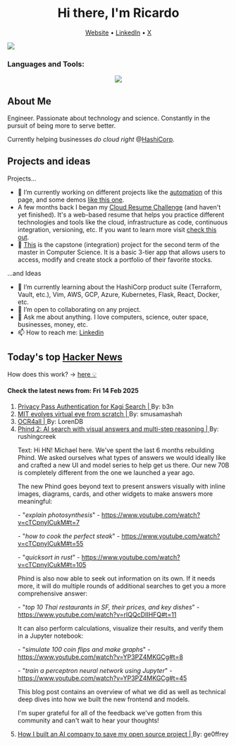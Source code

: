 
<!-- This is an HTML comment in your markdown file -->

<h1 align="center">Hi there, I'm Ricardo</h1>
<p align="center">
  <a href="ricardorompar.com">Website</a> •
  <a href="https://www.linkedin.com/in/ricardo-romero-paredes/">LinkedIn</a> •
  <a href="https://twitter.com/ricardorompar">X</a>
</p>
<img src="https://badges.pufler.dev/visits/{ricardorompar}/{ricardorompar}"/>

<h3 align="left">Languages and Tools:</h3>
<p align="center">
  <a href="https://skillicons.dev">
    <img src="https://skillicons.dev/icons?i=terraform,aws,gcp,azure,git,python,kubernetes,react,js,docker,ubuntu" />
  </a>
</p>

<h2>About Me</h2>
Engineer. Passionate about technology and science. Constantly in the pursuit of being more to serve better.

Currently helping businesses <i>do cloud right</i> @<a href="https://github.com/hashicorp">HashiCorp</a>.

<h2>Projects and ideas</h2>
Projects...
<ul>
  <li>🔭 I’m currently working on different projects like the <a href="https://github.com/ricardorompar/ricardorompar/blob/main/automate.py">automation</a> of this page, and some demos <a href="https://github.com/ricardorompar/boundary-ansible-demo">like this one</a>.
  </li>

  <li >A few months back I began my <a href="https://github.com/ricardorompar/cloudResumeChallenge">Cloud Resume Challenge</a> (and haven't yet finished). It's a web-based resume that helps you practice different technologies and tools like the cloud, infrastructure as code, continuous integration, versioning, etc. If you want to learn more visit <a href="https://cloudresumechallenge.dev/docs/the-challenge/aws/">check this out</a>.
  </li>

  <li>🔭 <a href="https://github.com/ricardorompar/capstoneT2">This</a> is the capstone (integration) project for the second term of the master in Computer Science. It is a basic 3-tier app that allows users to access, modify and create stock a portfolio of their favorite stocks.
  </li>
</ul>
...and Ideas
<ul>
  <li>🌱 I’m currently learning about the HashiCorp product suite (Terraform, Vault, etc.), Vim, AWS, GCP, Azure, Kubernetes, Flask, React, Docker, etc.
  </li>
  <li>👯 I’m open to collaborating on any project.</li>
  <li>💬 Ask me about anything. I love computers, science, outer space, businesses, money, etc.</li>
  <li>📫 How to reach me: <a href="https://www.linkedin.com/in/ricardo-romero-paredes/">Linkedin</a></li>
</ul>

<h2>Today's top <a href='https://news.ycombinator.com/'>Hacker News</a></h2>
How does this work? -> <a href='./AUTOMATIC.md'>here 💡</a>

<h4>Check the latest news from: Fri 14 Feb 2025</h4>
<ol>
<li>
    <a href=https://blog.kagi.com/kagi-privacy-pass>
        Privacy Pass Authentication for Kagi Search |
    </a>
    By: b3n
</li>

<li>
    <a href=https://eyes.mit.edu/>
        MIT evolves virtual eye from scratch |
    </a>
    By: smusamashah
</li>

<li>
    <a href=https://www.ocr4all.org/>
        OCR4all |
    </a>
    By: LorenDB
</li>

<li>
    <a href=https://www.phind.com/blog/phind-2>
        Phind 2: AI search with visual answers and multi-step reasoning |
    </a>
    By: rushingcreek
</li>

<p>
Text: Hi HN! Michael here. We&#x27;ve spent the last 6 months rebuilding Phind. We asked ourselves what types of answers we would ideally like and crafted a new UI and model series to help get us there. Our new 70B is completely different from the one we launched a year ago.<p>The new Phind goes beyond text to present answers visually with inline images, diagrams, cards, and other widgets to make answers more meaningful:<p>- &quot;<i>explain photosynthesis</i>&quot; - <a href="https:&#x2F;&#x2F;www.youtube.com&#x2F;watch?v=cTCpnyICukM#t=7" rel="nofollow">https:&#x2F;&#x2F;www.youtube.com&#x2F;watch?v=cTCpnyICukM#t=7</a><p>- &quot;<i>how to cook the perfect steak</i>&quot; - <a href="https:&#x2F;&#x2F;www.youtube.com&#x2F;watch?v=cTCpnyICukM#t=55" rel="nofollow">https:&#x2F;&#x2F;www.youtube.com&#x2F;watch?v=cTCpnyICukM#t=55</a><p>- &quot;<i>quicksort in rust</i>&quot; - <a href="https:&#x2F;&#x2F;www.youtube.com&#x2F;watch?v=cTCpnyICukM#t=105" rel="nofollow">https:&#x2F;&#x2F;www.youtube.com&#x2F;watch?v=cTCpnyICukM#t=105</a><p>Phind is also now able to seek out information on its own. If it needs more, it will do multiple rounds of additional searches to get you a more comprehensive answer:<p>- &quot;<i>top 10 Thai restaurants in SF, their prices, and key dishes</i>&quot; - <a href="https:&#x2F;&#x2F;www.youtube.com&#x2F;watch?v=rIQQcDIIHFQ#t=11" rel="nofollow">https:&#x2F;&#x2F;www.youtube.com&#x2F;watch?v=rIQQcDIIHFQ#t=11</a><p>It can also perform calculations, visualize their results, and verify them in a Jupyter notebook:<p>- &quot;<i>simulate 100 coin flips and make graphs</i>&quot; - <a href="https:&#x2F;&#x2F;www.youtube.com&#x2F;watch?v=YP3PZ4MKGCg#t=8" rel="nofollow">https:&#x2F;&#x2F;www.youtube.com&#x2F;watch?v=YP3PZ4MKGCg#t=8</a><p>- &quot;<i>train a perceptron neural network using Jupyter</i>&quot; - <a href="https:&#x2F;&#x2F;www.youtube.com&#x2F;watch?v=YP3PZ4MKGCg#t=45" rel="nofollow">https:&#x2F;&#x2F;www.youtube.com&#x2F;watch?v=YP3PZ4MKGCg#t=45</a><p>This blog post contains an overview of what we did as well as technical deep dives into how we built the new frontend and models.<p>I&#x27;m super grateful for all of the feedback we&#x27;ve gotten from this community and can&#x27;t wait to hear your thoughts! </br>
</p>

<li>
    <a href=https://timefold.ai/blog/how-i-built-an-ai-company-to-save-my-open-source-project>
        How I built an AI company to save my open source project |
    </a>
    By: ge0ffrey
</li>
</ol>